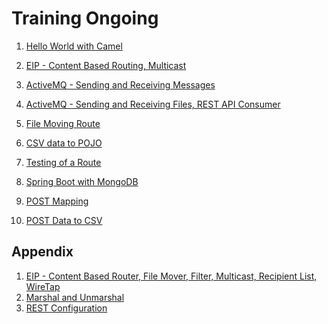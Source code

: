 # Training Ongoing

1. [Hello World with Camel](hello-world)

2. [EIP - Content Based Routing, Multicast](microservice-a)

3. [ActiveMQ - Sending and Receiving Messages](ActiveMQMessage)

4. [ActiveMQ - Sending and Receiving Files, REST API Consumer](ActiveMQFile)

5. [File Moving Route](simple-file-poller)

6. [CSV data to POJO](processor)

7. [Testing of a Route](camel)

8. [Spring Boot with MongoDB](mongo-camel)

9. [POST Mapping](laptop-post-single)

10. [POST Data to CSV](camel-rest)

## Appendix

1. [EIP - Content Based Router, File Mover, Filter, Multicast, Recipient List, WireTap]()
2. [Marshal and Unmarshal]()
3. [REST Configuration]()